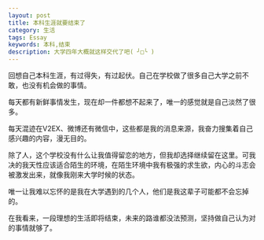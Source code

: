 ```yaml
---
layout: post
title: 本科生涯就要结束了
category: 生活
tags: Essay
keywords: 本科,结束
description: 大学四年大概就这样交代了吧( ╯□╰ )
---
```


回想自己本科生涯，有过得失，有过起伏。自己在学校做了很多自己大学之前不敢，也没有机会做的事情。


每天都有新鲜事情发生，现在却一件都想不起来了，唯一的感觉就是自己淡然了很多。


每天混迹在V2EX、微博还有微信中，这些都是我的消息来源，我奋力搜集着自己感兴趣的内容，漫无目的。


除了人，这个学校没有什么让我值得留恋的地方，但我却选择继续留在这里。可我决的我天性应该适合陌生的环境，在陌生环境中我有极强的求生欲，内心的斗志会被激发出来，就像我刚来大学时候的状态。


唯一让我难以忘怀的是我在大学遇到的几个人，他们是我这辈子可能都不会忘掉的。


在我看来，一段理想的生活即将结束，未来的路谁都没法预测，坚持做自己认为对的事情就够了。
